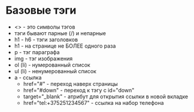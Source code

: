 # Базовые тэги

- <> - это символы тэгов
- тэги бывают парные (/) и непарные
- h1 - h6 - тэги заголовков
- h1 - на странице не БОЛЕЕ одного раза
- p - тэг параграфа
- img - тэг изображения
- ol (li) - нумерованный список
- ul (li) - ненумерованный список
- a - ссылка
  - href="#" - переход наверх страницы
  - href="#down" - переход к тэгу с id="down"
  - target="_blank" - атрибут для открытия ссылки в новой вкладке
  - href="tel:+375251234567" - ссылка на набор телефона 

